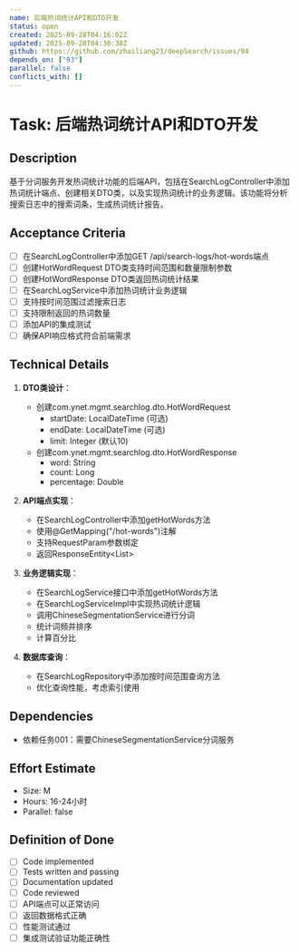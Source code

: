 ```yaml
---
name: 后端热词统计API和DTO开发
status: open
created: 2025-09-28T04:16:02Z
updated: 2025-09-28T04:30:30Z
github: https://github.com/zhailiang23/deepSearch/issues/94
depends_on: ["93"]
parallel: false
conflicts_with: []
---
```


# Task: 后端热词统计API和DTO开发

## Description
基于分词服务开发热词统计功能的后端API，包括在SearchLogController中添加热词统计端点、创建相关DTO类，以及实现热词统计的业务逻辑。该功能将分析搜索日志中的搜索词条，生成热词统计报告。

## Acceptance Criteria
- [ ] 在SearchLogController中添加GET /api/search-logs/hot-words端点
- [ ] 创建HotWordRequest DTO类支持时间范围和数量限制参数
- [ ] 创建HotWordResponse DTO类返回热词统计结果
- [ ] 在SearchLogService中添加热词统计业务逻辑
- [ ] 支持按时间范围过滤搜索日志
- [ ] 支持限制返回的热词数量
- [ ] 添加API的集成测试
- [ ] 确保API响应格式符合前端需求

## Technical Details
1. **DTO类设计**：
   - 创建com.ynet.mgmt.searchlog.dto.HotWordRequest
     - startDate: LocalDateTime (可选)
     - endDate: LocalDateTime (可选)
     - limit: Integer (默认10)
   - 创建com.ynet.mgmt.searchlog.dto.HotWordResponse
     - word: String
     - count: Long
     - percentage: Double

2. **API端点实现**：
   - 在SearchLogController中添加getHotWords方法
   - 使用@GetMapping("/hot-words")注解
   - 支持RequestParam参数绑定
   - 返回ResponseEntity<List<HotWordResponse>>

3. **业务逻辑实现**：
   - 在SearchLogService接口中添加getHotWords方法
   - 在SearchLogServiceImpl中实现热词统计逻辑
   - 调用ChineseSegmentationService进行分词
   - 统计词频并排序
   - 计算百分比

4. **数据库查询**：
   - 在SearchLogRepository中添加按时间范围查询方法
   - 优化查询性能，考虑索引使用

## Dependencies
- 依赖任务001：需要ChineseSegmentationService分词服务

## Effort Estimate
- Size: M
- Hours: 16-24小时
- Parallel: false

## Definition of Done
- [ ] Code implemented
- [ ] Tests written and passing
- [ ] Documentation updated
- [ ] Code reviewed
- [ ] API端点可以正常访问
- [ ] 返回数据格式正确
- [ ] 性能测试通过
- [ ] 集成测试验证功能正确性
